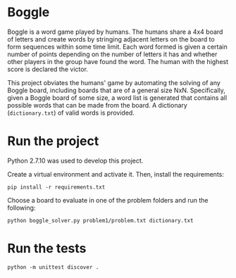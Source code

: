 # Boggle

Boggle is a word game played by humans. The humans share a 4x4 board of letters and create words by stringing adjacent
letters on the board to form sequences within some time limit. Each word formed is given a certain number of points
depending on the number of letters it has and whether other players in the group have found the word. The human with the 
highest score is declared the victor.

This project obviates the humans' game by automating the solving of any Boggle board, including boards that are of
a general size NxN. Specifically, given a Boggle board of some size, a word list is generated that contains all
possible words that can be made from the board. A dictionary (`dictionary.txt`) of valid words is provided.

# Run the project

Python 2.7.10 was used to develop this project.

Create a virtual environment and activate it.
Then, install the requirements:

``` 
pip install -r requirements.txt
```

Choose a board to evaluate in one of the problem folders and run the following:

```
python boggle_solver.py problem1/problem.txt dictionary.txt
```

# Run the tests

```
python -m unittest discover .
```